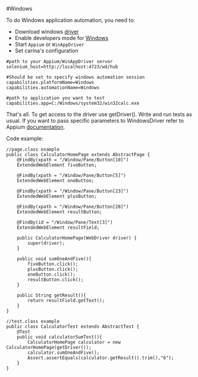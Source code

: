 #Windows

To do Windows application automation, you need to:

* Download windows [driver](https://github.com/Microsoft/WinAppDriver/releases)
* Enable developers mode for [Windows](https://docs.microsoft.com/en-us/windows/apps/get-started/enable-your-device-for-development)
* Start `Appium` or `WinAppDriver`
* Set carina's configuration

```
#path to your Appium/WinAppDriver server
selenium_host=http://localhost:4723/wd/hub

#Should be set to specify windows automation session
capabilities.platformName=Windows
capabilities.automationName=Windows

#path to application you want to test	
capabilities.app=C:/Windows/system32/win32calc.exe
```

That's all. To get access to the driver use getDriver(). Write and run tests as usual. If you want to pass specific parameters to WindowsDriver refer to Appium [documentation](https://github.com/appium/appium-windows-driver#windowsdriver-specific-capabilities).

Code example:

```
//page.class example
public class CalculatorHomePage extends AbstractPage {
    @FindBy(xpath = "/Window/Pane/Button[10]")
    ExtendedWebElement fiveButton;
    
    @FindBy(xpath = "/Window/Pane/Button[5]")
    ExtendedWebElement oneButton;
    
    @FindBy(xpath = "/Window/Pane/Button[23]")
    ExtendedWebElement plusButton;
    
    @FindBy(xpath = "/Window/Pane/Button[28]")
    ExtendedWebElement resultButton;
    
    @FindBy(id = "/Window/Pane/Text[3]")
    ExtendedWebElement resultField;
    
    public CalculatorHomePage(WebDriver driver) {
        super(driver);
    }
    
    public void sumOneAndFive(){
        fiveButton.click();
        plusButton.click();
        oneButton.click();
        resultButton.click();
    }
    
    public String getResult(){
        return resultField.getText();
    }
}
```


```
//test.class example
public class CalculatorTest extends AbstractTest {
    @Test
    public void calculatorSumTest(){
        CalculatorHomePage calculator = new CalculatorHomePage(getDriver());
        calculator.sumOneAndFive();
        Assert.assertEquals(calculator.getResult().trim(),"6");
    }
}
```
